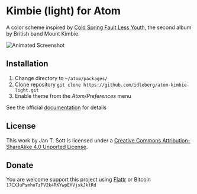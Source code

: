 # Kimbie (light) for Atom

A color scheme inspired by [Cold Spring Fault Less Youth](http://www.discogs.com/Mount-Kimbie-Cold-Spring-Fault-Less-Youth/master/561611), the second album by British band Mount Kimbie.

![Animated Screenshot](https://raw.github.com/idleberg/atom-kimbie-light/master/screenshot.png)

## Installation

1. Change directory to `~/atom/packages/`
2. Clone repository `git clone https://github.com/idleberg/atom-kimbie-light.git`
3. Enable theme from the *Atom/Preferences* menu

See the official [documentation](https://atom.io/docs/latest/converting-a-text-mate-theme) for details

## License

This work by Jan T. Sott is licensed under a [Creative Commons Attribution-ShareAlike 4.0 Unported License](http://creativecommons.org/licenses/by-sa/4.0/deed.en_US).

## Donate

You are welcome support this project using [Flattr](https://flattr.com/submit/auto?user_id=idleberg&url=https://github.com/idleberg/atom-kimbie-light) or Bitcoin `17CXJuPsmhuTzFV2k4RKYwpEHVjskJktRd`
